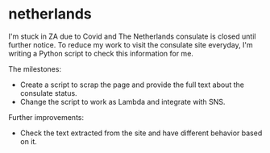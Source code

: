 # netherlands

I'm stuck in ZA due to Covid and The Netherlands consulate is closed until further notice. To reduce my work to visit the consulate site everyday, I'm writing a Python script to check this information for me.

The milestones:
 - Create a script to scrap the page and provide the full text about the consulate status.
 - Change the script to work as Lambda and integrate with SNS.

Further improvements:
 - Check the text extracted from the site and have different behavior based on it.
